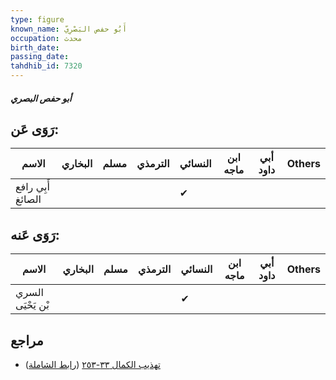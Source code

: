 ```yaml
---
type: figure
known_name: أَبُو حفص البَصْرِيّ
occupation: محدث
birth_date:
passing_date:
tahdhib_id: 7320
---
```

##### أبو حفص البصري

## رَوَى عَن:
| الاسم             | البخاري | مسلم | الترمذي | النسائي | ابن ماجه | أبي داود | Others |
| ----------------- | ------- | ---- | ------- | ------- | -------- | -------- | ------ |
| أَبِي رافع الصائغ |         |      |         | ✔       |          |          |        |
## رَوَى عَنه:
| الاسم             | البخاري | مسلم | الترمذي | النسائي | ابن ماجه | أبي داود | Others |
| ----------------- | ------- | ---- | ------- | ------- | -------- | -------- | ------ |
| السري بْن يَحْيَى |         |      |         | ✔       |          |          |        |
## مراجع
- [تهذيب الكمال ٣٣-٢٥٣](obsidian://open?vault=Tahdhib-al-Kamal&file=Figures/٧٣٢٠-أبو%20حفص%20البصري) ([رابط الشاملة](https://shamela.ws/book/3722/17924))